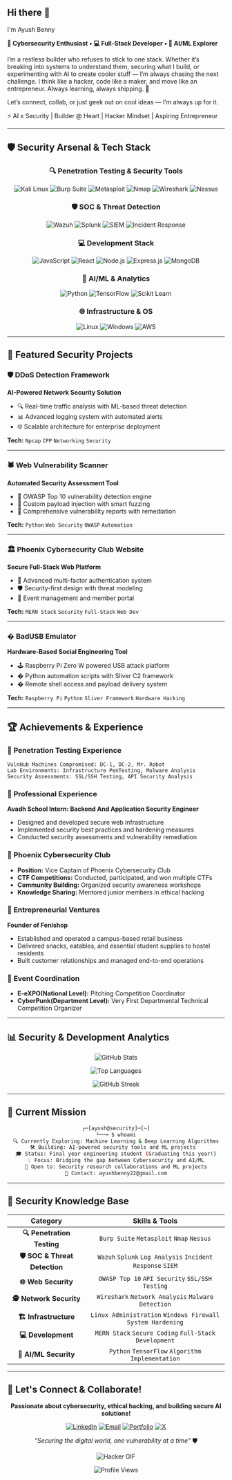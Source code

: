 ## Hi there 👋

I'm Ayush Benny

**🔐 Cybersecurity Enthusiast • 💻 Full-Stack Developer • 🤖 AI/ML Explorer**

I’m a restless builder who refuses to stick to one stack. Whether it’s breaking into systems to understand them, securing what I build, or experimenting with AI to create cooler stuff — I’m always chasing the next challenge. I think like a hacker, code like a maker, and move like an entrepreneur. Always learning, always shipping. 🚀

Let’s connect, collab, or just geek out on cool ideas — I’m always up for it.

⚡ AI x Security | Builder @ Heart | Hacker Mindset | Aspiring Entrepreneur

---

## 🛡️ Security Arsenal & Tech Stack

<div align="center">

### 🔍 Penetration Testing & Security Tools
![Kali Linux](https://img.shields.io/badge/Kali_Linux-268BEE?style=for-the-badge&logo=kalilinux&logoColor=white)
![Burp Suite](https://img.shields.io/badge/Burp_Suite-FF6633?style=for-the-badge&logo=burpsuite&logoColor=white)
![Metasploit](https://img.shields.io/badge/Metasploit-2596CD?style=for-the-badge&logo=metasploit&logoColor=white)
![Nmap](https://img.shields.io/badge/Nmap-0078D4?style=for-the-badge&logo=nmap&logoColor=white)
![Wireshark](https://img.shields.io/badge/Wireshark-1679A7?style=for-the-badge&logo=wireshark&logoColor=white)
![Nessus](https://img.shields.io/badge/Nessus-00C176?style=for-the-badge&logo=tenable&logoColor=white)

### 🛡️ SOC & Threat Detection
![Wazuh](https://img.shields.io/badge/Wazuh-005571?style=for-the-badge&logo=wazuh&logoColor=white)
![Splunk](https://img.shields.io/badge/Splunk-000000?style=for-the-badge&logo=splunk&logoColor=white)
![SIEM](https://img.shields.io/badge/Log_Analysis-FF6B35?style=for-the-badge&logo=elasticsearch&logoColor=white)
![Incident Response](https://img.shields.io/badge/Incident_Response-DC143C?style=for-the-badge&logo=security&logoColor=white)

### 💻 Development Stack
![JavaScript](https://img.shields.io/badge/JavaScript-F7DF1E?style=for-the-badge&logo=javascript&logoColor=black)
![React](https://img.shields.io/badge/React-20232A?style=for-the-badge&logo=react&logoColor=61DAFB)
![Node.js](https://img.shields.io/badge/Node.js-43853D?style=for-the-badge&logo=node.js&logoColor=white)
![Express.js](https://img.shields.io/badge/Express.js-404D59?style=for-the-badge&logo=express&logoColor=white)
![MongoDB](https://img.shields.io/badge/MongoDB-4EA94B?style=for-the-badge&logo=mongodb&logoColor=white)

### 🤖 AI/ML & Analytics
![Python](https://img.shields.io/badge/Python-3776AB?style=for-the-badge&logo=python&logoColor=white)
![TensorFlow](https://img.shields.io/badge/TensorFlow-FF6F00?style=for-the-badge&logo=tensorflow&logoColor=white)
![Scikit Learn](https://img.shields.io/badge/scikit_learn-F7931E?style=for-the-badge&logo=scikit-learn&logoColor=white)

### 🌐 Infrastructure & OS
![Linux](https://img.shields.io/badge/Linux-FCC624?style=for-the-badge&logo=linux&logoColor=black)
![Windows](https://img.shields.io/badge/Windows-0078D6?style=for-the-badge&logo=windows&logoColor=white)
![AWS](https://img.shields.io/badge/AWS-232F3E?style=for-the-badge&logo=amazon-aws&logoColor=white)

</div>

---

## 🚀 Featured Security Projects

### 🛡️ DDoS Detection Framework
**AI-Powered Network Security Solution**
- 🔍 Real-time traffic analysis with ML-based threat detection
- 📊 Advanced logging system with automated alerts
- 🌐 Scalable architecture for enterprise deployment

**Tech:** `Npcap` `CPP` `Networking` `Security`

---

### 🕷️ Web Vulnerability Scanner
**Automated Security Assessment Tool**
- 🔎 OWASP Top 10 vulnerability detection engine
- 🚨 Custom payload injection with smart fuzzing
- 📝 Comprehensive vulnerability reports with remediation

**Tech:** `Python` `Web Security` `OWASP` `Automation`

---

### 🏛️ Phoenix Cybersecurity Club Website
**Secure Full-Stack Web Platform**
- 🔐 Advanced multi-factor authentication system
- 🛡️ Security-first design with threat modeling
- 🎯 Event management and member portal

**Tech:** `MERN Stack` `Security` `Full-Stack` `Web Dev`

---

### � BadUSB Emulator
**Hardware-Based Social Engineering Tool**
- 🕹️ Raspberry Pi Zero W powered USB attack platform
- � Python automation scripts with Sliver C2 framework
- � Remote shell access and payload delivery system

**Tech:** `Raspberry Pi` `Python` `Sliver Framework` `Hardware Hacking`

---

## 🏆 Achievements & Experience

### 🎯 **Penetration Testing Experience**
```
VulnHub Machines Compromised: DC-1, DC-2, Mr. Robot
Lab Environments: Infrastructure PenTesting, Malware Analysis
Security Assessments: SSL/SSH Testing, API Security Analysis
```

### 🏫 **Professional Experience**
**Avadh School Intern: Backend And Application Security Engineer**
- Designed and developed secure web infrastructure
- Implemented security best practices and hardening measures
- Conducted security assessments and vulnerability remediation

### 🏅 **Phoenix Cybersecurity Club**
- **Position:** Vice Captain of Phoenix Cybersecurity Club
- **CTF Competitions:** Conducted, participated, and won multiple CTFs
- **Community Building:** Organized security awareness workshops
- **Knowledge Sharing:** Mentored junior members in ethical hacking

### 🚀 **Entrepreneurial Ventures**
**Founder of Fenishop**
- Established and operated a campus-based retail business
- Delivered snacks, eatables, and essential student supplies to hostel residents
- Built customer relationships and managed end-to-end operations

### 🎤 **Event Coordination**
- **E-eXPO(National Level):** Pitching Competition Coordinator
- **CyberPunk(Department Level):** Very First Departmental Technical Competition Organizer

---

## 📊 Security & Development Analytics

<div align="center">

![GitHub Stats](https://github-readme-stats.vercel.app/api?username=ayush2277&show_icons=true&theme=dark&hide_border=true&count_private=true&custom_title=Security%20%26%20Development%20Stats)

![Top Languages](https://github-readme-stats.vercel.app/api/top-langs/?username=ayush2277&layout=compact&theme=dark&hide_border=true&custom_title=Security%20Languages)

</div>

<div align="center">

![GitHub Streak](https://github-readme-streak-stats.herokuapp.com/?user=ayush2277&theme=dark&hide_border=true&background=0D1117&stroke=FF0000&ring=FF0000&fire=FF0000&currStreakLabel=FF0000)

</div>

---

## 🎯 Current Mission

<div align="center">

```bash
┌─[ayush@security]─[~]
└──╼ $ whoami
🔍 Currently Exploring: Machine Learning & Deep Learning Algorithms
🛠️ Building: AI-powered security tools and ML projects  
🎓 Status: Final year engineering student (Graduating this year!)
💡 Focus: Bridging the gap between Cybersecurity and AI/ML
🤝 Open to: Security research collaborations and ML projects
📧 Contact: ayushbenny22@gmail.com
```

</div>

---

## 🔐 Security Knowledge Base

<div align="center">

| **Category** | **Skills & Tools** |
|:---:|:---:|
| **🔍 Penetration Testing** | `Burp Suite` `Metasploit` `Nmap` `Nessus` |
| **🛡️ SOC & Threat Detection** | `Wazuh` `Splunk` `Log Analysis` `Incident Response` `SIEM` |
| **🌐 Web Security** | `OWASP Top 10` `API Security` `SSL/SSH Testing` |
| **🕵️ Network Security** | `Wireshark` `Network Analysis` `Malware Detection` |
| **🏗️ Infrastructure** | `Linux Administration` `Windows Firewall` `System Hardening` |
| **💻 Development** | `MERN Stack` `Secure Coding` `Full-Stack Development` |
| **🤖 AI/ML Security** | `Python` `TensorFlow` `Algorithm Implementation` |

</div>

---

## 🤝 Let's Connect & Collaborate!

<div align="center">

**Passionate about cybersecurity, ethical hacking, and building secure AI solutions!**

[![LinkedIn](https://img.shields.io/badge/LinkedIn-0077B5?style=for-the-badge&logo=linkedin&logoColor=white)](https://www.linkedin.com/in/ayush-benny-a962a7254/)
[![Email](https://img.shields.io/badge/Email-D14836?style=for-the-badge&logo=gmail&logoColor=white)](mailto:ayushbenny22@gmail.com)
[![Portfolio](https://img.shields.io/badge/Portfolio-FF0000?style=for-the-badge&logo=hackthebox&logoColor=white)](#)
[![X](https://img.shields.io/badge/X-000000?style=for-the-badge&logo=x&logoColor=white)](https://x.com/AyushBenny7)

*"Securing the digital world, one vulnerability at a time"* 🛡️

![Hacker GIF](https://media.giphy.com/media/ZVik7pBtu9dNS/giphy.gif)

![Profile Views](https://komarev.com/ghpvc/?username=ayush2277&color=red&style=flat-square&label=Profile+Views)

</div>

